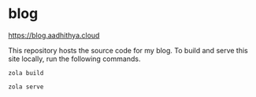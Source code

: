 # blog
https://blog.aadhithya.cloud

This repository hosts the source code for my blog. To build and serve this site locally, run the following commands.

`zola build`

`zola serve`
